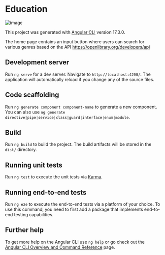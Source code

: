 
# Education
![image](https://github.com/DavideSiracusano/educationproject/assets/152174921/fd7ca382-9e00-4967-9cb2-9561b712c7e9)

This project was generated with [Angular CLI](https://github.com/angular/angular-cli) version 17.3.0.

The home page contains an input button where users can search for various genres based on the API https://openlibrary.org/developers/api

## Development server

Run `ng serve` for a dev server. Navigate to `http://localhost:4200/`. The application will automatically reload if you change any of the source files.

## Code scaffolding

Run `ng generate component component-name` to generate a new component. You can also use `ng generate directive|pipe|service|class|guard|interface|enum|module`.

## Build

Run `ng build` to build the project. The build artifacts will be stored in the `dist/` directory.

## Running unit tests

Run `ng test` to execute the unit tests via [Karma](https://karma-runner.github.io).

## Running end-to-end tests

Run `ng e2e` to execute the end-to-end tests via a platform of your choice. To use this command, you need to first add a package that implements end-to-end testing capabilities.

## Further help

To get more help on the Angular CLI use `ng help` or go check out the [Angular CLI Overview and Command Reference](https://angular.io/cli) page.
